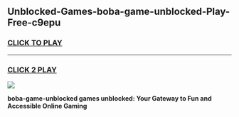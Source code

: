 
## Unblocked-Games-boba-game-unblocked-Play-Free-c9epu
<h3>
<a href="https://premium76.site?title=boba-game-unblocked&ref=23A">CLICK TO PLAY</a></h3>
<hr>

<h3>
<a href="https://premium76.site?title=boba-game-unblocked&ref=23A">CLICK 2 PLAY</a>
  
</h3>

<a href="https://premium76.site?title=boba-game-unblocked&ref=23A"><img src="https://clearcache.store/games.png"></a>


**boba-game-unblocked games unblocked: Your Gateway to Fun and Accessible Online Gaming**
